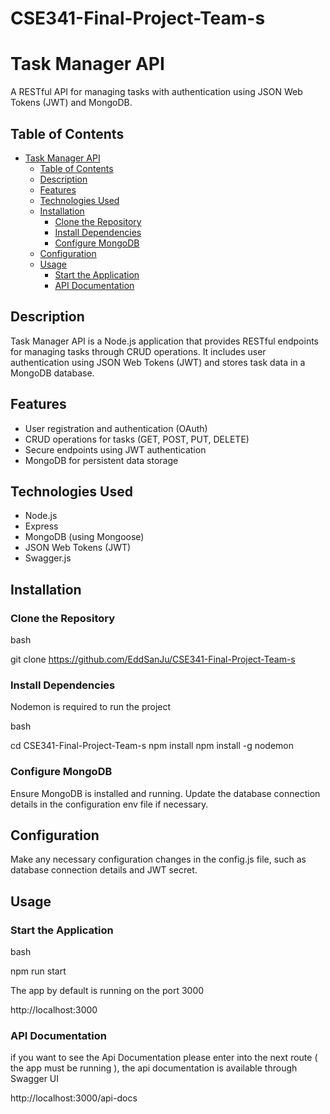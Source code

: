 # CSE341-Final-Project-Team-s

# Task Manager API

A RESTful API for managing tasks with authentication using JSON Web Tokens (JWT) and MongoDB. 

## Table of Contents

- [Task Manager API](#task-manager-api)
  - [Table of Contents](#table-of-contents)
  - [Description](#description)
  - [Features](#features)
  - [Technologies Used](#technologies-used)
  - [Installation](#installation)
    - [Clone the Repository](#clone-the-repository)
    - [Install Dependencies](#install-dependencies)
    - [Configure MongoDB](#configure-mongodb)
  - [Configuration](#configuration)
  - [Usage](#usage)
    - [Start the Application](#start-the-application)
    - [API Documentation](#api-documentation)

## Description

Task Manager API is a Node.js application that provides RESTful endpoints for managing tasks through CRUD operations. It includes user authentication using JSON Web Tokens (JWT) and stores task data in a MongoDB database.

## Features

- User registration and authentication (OAuth)
- CRUD operations for tasks (GET, POST, PUT, DELETE)
- Secure endpoints using JWT authentication
- MongoDB for persistent data storage

## Technologies Used

- Node.js
- Express
- MongoDB (using Mongoose)
- JSON Web Tokens (JWT)
- Swagger.js

## Installation

### Clone the Repository

bash

git clone https://github.com/EddSanJu/CSE341-Final-Project-Team-s


### Install Dependencies

Nodemon is required to run the project

bash


cd CSE341-Final-Project-Team-s
npm install
npm install -g nodemon




### Configure MongoDB

Ensure MongoDB is installed and running. Update the database connection details in the configuration env file if necessary.

## Configuration

Make any necessary configuration changes in the config.js file, such as database connection details and JWT secret.

## Usage


### Start the Application

bash

npm run start


The app by default is running on the port 3000 

http://localhost:3000


### API Documentation

if you want to see the Api Documentation please enter into the next route ( the app must be running ), the api documentation is available through Swagger UI

http://localhost:3000/api-docs

<!-- ### Register a New User

To register a new user, send a POST request to /api/users with the required user details in the request body.

### Obtain Authentication Token

To obtain an authentication token, send a POST request to /api/auth/login with valid credentials. The token will be included in the response.

### Make Authenticated Requests

Include the obtained token in the Authorization header of your requests using the Bearer token format. -->

<!-- ## API Endpoints

To see the Api Endpoints please refer to Swagger.


## Authentication

This API uses JSON Web Tokens (JWT) for authentication. Include the obtained token in the Authorization header of authenticated requests. -->
